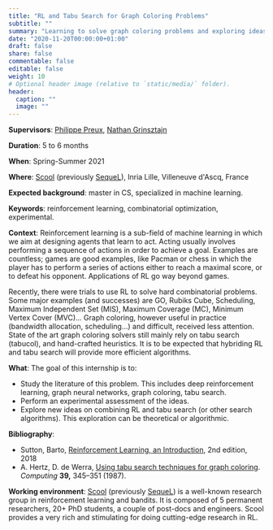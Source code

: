 ```yaml
---
title: "RL and Tabu Search for Graph Coloring Problems"
subtitle: ""
summary: "Learning to solve graph coloring problems and exploring ideas combining RL and tabu search for combinatorial optimization." 
date: "2020-11-20T00:00:00+01:00"
draft: false
share: false
commentable: false
editable: false
weight: 10
# Optional header image (relative to `static/media/` folder).
header:
  caption: ""
  image: ""
---
```


**Supervisors**:  [Philippe Preux](https://philippe-preux.github.io/), [Nathan Grinsztajn](https://nathangrinsztajn.github.io/)

**Duration**: 5 to 6 months

**When**: Spring-Summer 2021

**Where**:  [Scool](https://team.inria.fr/scool/) (previously [SequeL](http://sequel.lille.inria.fr/)), Inria Lille, Villeneuve d'Ascq, France

**Expected background**: master in CS, specialized in machine learning.

**Keywords**: reinforcement learning, combinatorial optimization, experimental.

**Context**:
Reinforcement learning is a sub-field of machine learning in which we aim at designing agents that learn to act. Acting usually involves performing a sequence of actions in order to achieve a goal. Examples are countless; games are good examples, like Pacman or chess in which the player has to perform a series of actions either to reach a maximal score, or to defeat his opponent. Applications of RL go way beyond games.

Recently, there were trials to use RL  to solve hard combinatorial problems. Some major examples (and successes) are GO, Rubiks Cube, Scheduling, Maximum Independent Set (MIS), Maximum Coverage (MC), Minimum Vertex Cover (MVC)... Graph coloring, however useful in practice (bandwidth allocation, scheduling...) and difficult, received less attention. State of the art graph coloring solvers still mainly rely on tabu search (tabucol), and hand-crafted heuristics. It is to be expected that hybriding RL and tabu search will provide more efficient algorithms.

**What**:
The goal of this internship is to:
- Study the literature of this problem. This includes deep reinforcement learning, graph neural networks, graph coloring, tabu search.
- Perform an experimental assessment of the ideas.
- Explore new ideas on combining RL and tabu search (or other search algorithms). This exploration can be theoretical or algorithmic.

**Bibliography**:
- Sutton, Barto,  [Reinforcement Learning, an Introduction](http://incompleteideas.net/book/the-book.html), 2nd edition, 2018
- A. Hertz, D. de Werra, [Using tabu search techniques for graph coloring](https://link.springer.com/article/10.1007/BF02239976). _Computing_  **39,** 345–351 (1987).

**Working environment**:  [Scool](https://team.inria.fr/scool/) (previously [SequeL](http://sequel.lille.inria.fr/)) is a well-known research group in reinforcement learning and bandits. It is composed of 5 permanent researchers, 20+ PhD students, a couple of post-docs and engineers. Scool provides a very rich and stimulating for doing cutting-edge research in RL.
